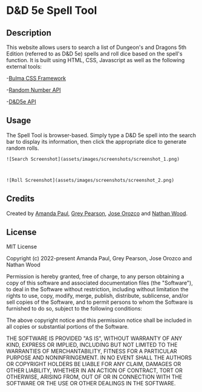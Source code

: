 # D&D 5e Spell Tool

## Description

This website allows users to search a list of Dungeon's and Dragons 5th Edition (referred to as D&D 5e) spells and roll dice based on the spell's function. It is built using HTML, CSS, Javascript as well as the following external tools:

-[Bulma CSS Framework](https://bulma.io/documentation/)

-[Random Number API](https://www.randomnumberapi.com/)

-[D&D5e API](https://www.dnd5eapi.co/docs/#overview--schemas)


## Usage

The Spell Tool is browser-based. Simply type a D&D 5e spell into the search bar to display its information, then click the appropriate dice to generate random rolls.

  
    ![Search Screenshot](assets/images/screenshots/screenshot_1.png)
 
    

    ![Roll Screenshot](assets/images/screenshots/screenshot_2.png)


## Credits

Created by [Amanda Paul](https://github.com/amandapaul1223), [Grey Pearson](https://github.com/Grey-pearson), [Jose Orozco](https://github.com/itsnotjose)  and [Nathan Wood](https://github.com/na-br-wo).


## License

MIT License

Copyright (c) 2022-present Amanda Paul, Grey Pearson, Jose Orozco and Nathan Wood

Permission is hereby granted, free of charge, to any person obtaining a copy
of this software and associated documentation files (the "Software"), to deal
in the Software without restriction, including without limitation the rights
to use, copy, modify, merge, publish, distribute, sublicense, and/or sell
copies of the Software, and to permit persons to whom the Software is
furnished to do so, subject to the following conditions:

The above copyright notice and this permission notice shall be included in all
copies or substantial portions of the Software.

THE SOFTWARE IS PROVIDED "AS IS", WITHOUT WARRANTY OF ANY KIND, EXPRESS OR
IMPLIED, INCLUDING BUT NOT LIMITED TO THE WARRANTIES OF MERCHANTABILITY,
FITNESS FOR A PARTICULAR PURPOSE AND NONINFRINGEMENT. IN NO EVENT SHALL THE
AUTHORS OR COPYRIGHT HOLDERS BE LIABLE FOR ANY CLAIM, DAMAGES OR OTHER
LIABILITY, WHETHER IN AN ACTION OF CONTRACT, TORT OR OTHERWISE, ARISING FROM,
OUT OF OR IN CONNECTION WITH THE SOFTWARE OR THE USE OR OTHER DEALINGS IN THE
SOFTWARE.

